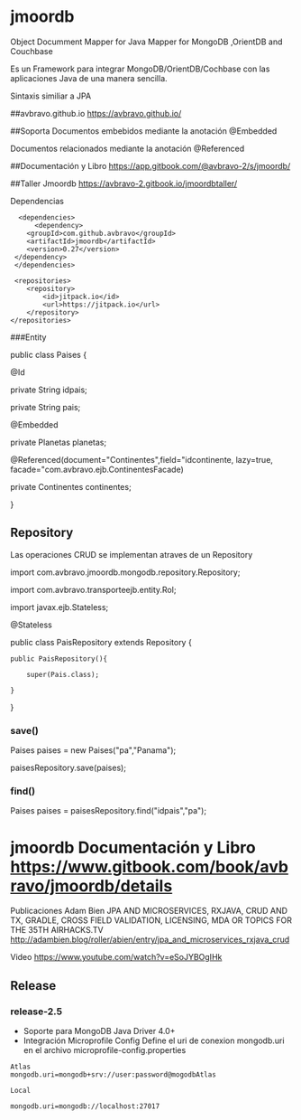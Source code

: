 # jmoordb
Object Documment Mapper for Java 
Mapper for MongoDB ,OrientDB and Couchbase

Es un Framework para integrar MongoDB/OrientDB/Cochbase con las aplicaciones Java de una manera sencilla.

Sintaxis similiar a JPA

 ##avbravo.github.io <https://avbravo.github.io/>

##Soporta
 Documentos embebidos mediante la anotación @Embedded

  Documentos relacionados mediante la anotación @Referenced
  
 ##Documentación y Libro <https://app.gitbook.com/@avbravo-2/s/jmoordb/>
 
 ##Taller Jmoordb <https://avbravo-2.gitbook.io/jmoordbtaller/>
  
Dependencias
 
      <dependencies>
          <dependency>
	    <groupId>com.github.avbravo</groupId>
	    <artifactId>jmoordb</artifactId>
	    <version>0.27</version>
	 </dependency>
     </dependencies>

     <repositories>
		<repository>
		    <id>jitpack.io</id>
		    <url>https://jitpack.io</url>
		</repository>
	</repositories>


###Entity
 

 

public class Paises {

   @Id
  
   private String idpais;
  
   private String pais;
  
   @Embedded
  
   private Planetas planetas;
  
   @Referenced(document="Continentes",field="idcontinente, lazy=true, facade="com.avbravo.ejb.ContinentesFacade)
  
   private Continentes continentes;
  
}

<h2>Repository</h2>

Las operaciones CRUD se implementan atraves de un Repository


import com.avbravo.jmoordb.mongodb.repository.Repository;

import com.avbravo.transporteejb.entity.Rol;

import javax.ejb.Stateless;


@Stateless

public class PaisRepository extends Repository<Pais> {
	

    public PaisRepository(){
    
        super(Pais.class);
	
    }
    
   
}


  <h3>save()</h3>
  
   Paises paises = new Paises("pa","Panama");
   
   paisesRepository.save(paises);
   
   <h3>find()</h3>
   Paises paises = paisesRepository.find("idpais","pa");
   
   
   
   
# jmoordb Documentación y Libro <https://www.gitbook.com/book/avbravo/jmoordb/details>

Publicaciones 
Adam Bien 
JPA AND MICROSERVICES, RXJAVA, CRUD AND TX, GRADLE, CROSS FIELD VALIDATION, LICENSING, MDA OR TOPICS FOR THE 35TH AIRHACKS.TV
<http://adambien.blog/roller/abien/entry/jpa_and_microservices_rxjava_crud>

Video
<https://www.youtube.com/watch?v=eSoJYBOgIHk>


## Release
### release-2.5
   - Soporte para MongoDB Java Driver 4.0+
   - Integración Microprofile Config
     Define el uri de conexion mongodb.uri en el archivo microprofile-config.properties
```
Atlas
mongodb.uri=mongodb+srv://user:password@mogodbAtlas

Local

mongodb.uri=mongodb://localhost:27017
```

